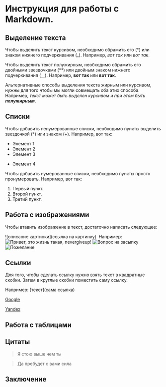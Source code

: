 # Инструкция для работы с Markdown.

## Выделение текста

Чтобы выделить текст курсивом, необходимо обрамить его (*) или знаком нижнего подчеркивания (_). Например, *вот так* или _вот так_.

Чтобы выделить текст полужирным, необходимо обрамить его двойными звездочками (**) или двойным знаком нижнего подчеркивания (__). Например, **вот так** или __вот так__.

Альтернативные способы выделения текста жирным или курсивом, нужны для того чтобы мы могли совмещать оба этих способа. Например, _текст может быть выделен курсивом и при этом быть **полужирным**_.

## Списки

Чтобы добавить ненумерованные списки, необходимо пункты выделить звездочкой (*) или знаком (+). Например, вот так:
* Элемент 1
* Элемент 2
* Элемент 3
+ Элемент 4

Чтобы добавить нумерованные списки, необходимо пункты просто пронумеровать. Например, вот так:
1. Первый пункт.
2. Второй пункт.
3. Третий пункт.

## Работа с изображениями

Чтобы втавить изображение в текст, достаточно написать следующее:

\!\[описание картинки](ссылка на картинку) 
![]() Например:
![Привет, это жизнь такая, nevergiveup!](Nevergiveup.jpg)
![Вопрос на засыпку](https://a.d-cd.net/6c45caes-960.jpg)
![Пожелание](https://vjoy.cc/wp-content/uploads/2020/08/0sfvj307glw.jpg)

## Ссылки
Для того, чтобы сделать ссылку нужно взять текст в квадратные скобки. Затем в круглые скобки поместить саму ссылку.

Например: \[текст]\(сама ссылка)

[Google](https:\\www.google.com)

[Yandex](http://yandex.ru)

## Работа с таблицами

## Цитаты

>Я стою выше чем ты

>Да пребудет с вами сила

## Заключение 